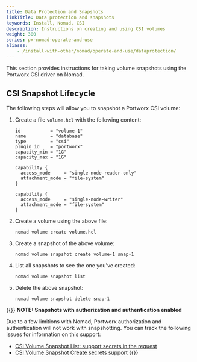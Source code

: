 ```yaml
---
title: Data Protection and Snapshots
linkTitle: Data protection and snapshots
keywords: Install, Nomad, CSI
description: Instructions on creating and using CSI volumes
weight: 300
series: px-nomad-operate-and-use
aliases:
    - /install-with-other/nomad/operate-and-use/dataprotection/
---
```

This section provides instructions for taking volume snapshots using the Portworx CSI driver on Nomad.

## CSI Snapshot Lifecycle 

The following steps will allow you to snapshot a Portworx CSI volume: 

1. Create a file `volume.hcl` with the following content:

    ```text
    id           = "volume-1"
    name         = "database"
    type         = "csi"
    plugin_id    = "portworx"
    capacity_min = "1G"
    capacity_max = "1G"

    capability {
      access_mode     = "single-node-reader-only"
      attachment_mode = "file-system"
    }

    capability {
      access_mode     = "single-node-writer"
      attachment_mode = "file-system"
    }
    ```

2. Create a volume using the above file:

    ```
    nomad volume create volume.hcl
    ```

3. Create a snapshot of the above volume:

    ```text
    nomad volume snapshot create volume-1 snap-1
    ```

4. List all snapshots to see the one you've created:

    ```text
    nomad volume snapshot list
    ```

5. Delete the above snapshot:

    ```text
    nomad volume snapshot delete snap-1
    ```


{{<info>}}
**NOTE:** **Snapshots with authorization and authentication enabled**

Due to a few limitions with Nomad, Portworx authorization and authentication will not work with snapshotting. You can track the following issues for information on this support:

* [CSI Volume Snapshot List: support secrets in the request](https://github.com/hashicorp/nomad/issues/10640)
* [CSI Volume Snapshot Create secrets support](https://github.com/hashicorp/nomad/issues/10639)
{{</info>}}